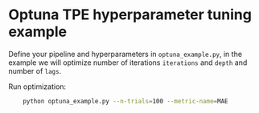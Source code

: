 # Optuna TPE hyperparameter tuning example

Define your pipeline and hyperparameters in `optuna_example.py`, in the example we will optimize number of iterations `iterations` and `depth` and number of `lags`.

Run optimization:

```bash
    python optuna_example.py --n-trials=100 --metric-name=MAE
```
